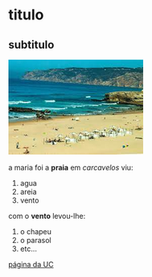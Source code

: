 
# titulo

## subtitulo
![Praia Carcavelos](image.png)

a maria foi a **praia** em *carcavelos* viu:
1. agua
2. areia
3. vento

com o **vento** levou-lhe:
1. o chapeu
2. o parasol
3. etc...

[página da UC](http://www.uc.pt)
